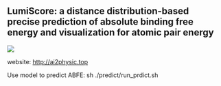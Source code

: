 ## LumiScore: a distance distribution-based precise prediction of absolute binding free energy and visualization for atomic pair energy

![](https://github.com/lingcon01/LumiScore/blob/master/SuScore/frame.png)

website: http://ai2physic.top

Use model to predict ABFE:
  sh ./predict/run_prdict.sh
